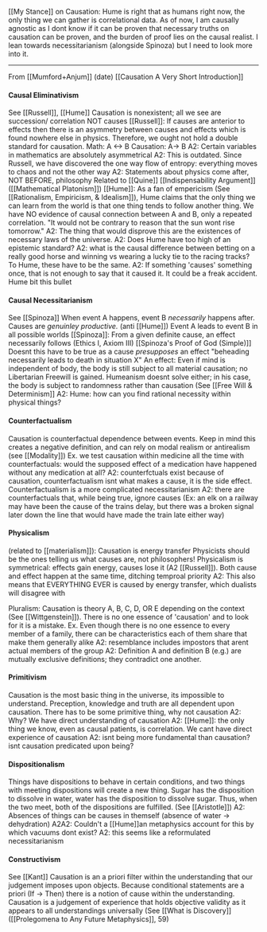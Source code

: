 
[[My Stance]] on Causation: Hume is right that as humans right now, the only thing we can gather is correlational data. As of now, I am causally agnostic as I dont know if it can be proven that necessary truths on causation can be proven, and the burden of proof lies on the causal realist. I lean towards necessitarianism (alongside Spinoza) but I need to look more into it. 

---------------------------------

From [[Mumford+Anjum]] (date)
[[Causation A Very Short Introduction]]

#### Causal Eliminativism
See [[Russell]], [[Hume]]
Causation is nonexistent; all we see are succession/ correlation NOT causes
	[[Russell]]: If causes are anterior to effects then there is an asymmetry between causes and effects which is found nowhere else in physics. Therefore, we ought not hold a double standard for causation.
	Math: A <-> B  Causation: A-> B
		A2: Certain variables in mathematics are absolutely asymmetrical
		A2: This is outdated. Since Russell, we have discovered the one way flow of entropy: everything moves to chaos and not the other way
		A2: Statements about physics come after, NOT BEFORE, philosophy
			Related to [[Quine]] [[Indispensability Argument]] ([[Mathematical Platonism]])
	[[Hume]]: As a fan of empericism (See [[Rationalism, Empiricism, & Idealism]]), Hume claims that the only thing we can learn from the world is that one thing tends to follow another thing. We have NO evidence of causal connection between A and B, only a repeated correlation. "It would not be contrary to reason that the sun wont rise tomorrow."
		A2: The thing that would disprove this are the existences of necessary laws of the universe.
		A2: Does Hume have too high of an epistemic standard?
		A2: what is the causal difference between betting on a really good horse and winning vs wearing a lucky tie to the racing tracks? To Hume, these have to be the same.
		A2: If something 'causes' something once, that is not enough to say that it caused it. It could be a freak accident. Hume bit this bullet

#### Causal Necessitarianism
See [[Spinoza]]
When event A happens, event B *necessarily* happens after.
	Causes are *genuinley productive.* (anti [[Hume]]) Event A leads to event B in all possible worlds
	[[Spinoza]]: From a given definite cause, an effect necessarily follows (Ethics I, Axiom III) [[Spinoza's Proof of God (Simple)]]
		Doesnt this have to be true as a cause *presupposes* an effect
	"beheading necessarily leads to death in situation X"
	An effect: Even if mind is independent of body, the body is still subject to all material causation; no Libertarian Freewill is gained. Humeanism doesnt solve either; in his case, the body is subject to randomness rather than causation (See [[Free Will & Determinism]]
		A2: Hume: how can you find rational necessity within physical things?


#### Counterfactualism
Causation is counterfactual dependence between events.
	Keep in mind this creates a negative definition, and can rely on modal realism or antirealism (see [[Modality]])
	Ex. we test causation within medicine all the time with counterfactuals: would the supposed effect of a medication have happened without any medication at all?
		A2: counterfctuals exist because of causation, counterfactualism isnt what makes a cause, it is the side effect. Counterfactualism is a more complicated necessitarianism
		A2: there are counterfactuals that, while being true, ignore causes (Ex: an elk on a railway may have been the cause of the trains delay, but there was a broken signal later down the line that would have made the train late either way)

#### Physicalism
(related to [[materialism]]): Causation is energy transfer
	Physicists should be the ones telling us what causes are, not philosophers!
	Physicalism is symmetrical: effects gain energy, causes lose it (A2 [[Russell]]). Both cause and effect happen at the same time, ditching temproal priority
		A2: This also means that EVERYTHING EVER is caused by energy transfer, which dualists will disagree with

Pluralism: Causation is theory A, B, C, D, OR E depending on the context (See [[Wittgenstein]]). There is no one essence of 'causation' and to look for it is a mistake. 
	Ex. Even though there is no one essence to every member of a family, there can be characteristics each of them share that make them generally alike
		A2: resemblance includes impostors that arent actual members of the group
		A2: Definition A and definition B (e.g.) are mutually exclusive definitions; they contradict one another.

#### Primitivism
Causation is the most basic thing in the universe, its impossible to understand.
	Preception, knowledge and truth are all dependent upon causation.
	There has to be some primitive thing, why not causation
		A2: Why?
	We have direct understanding of causation
		A2: [[Hume]]: the only thing we know, even as causal patients, is correlation. We cant have direct experience of causation
		A2: isnt being more fundamental than causation? isnt causation predicated upon being?


#### Dispositionalism
Things have dispositions to behave in certain conditions, and two things with meeting dispositions will create a new thing.
	Sugar has the disposition to dissolve in water, water has the disposition to dissolve sugar. Thus, when the two meet, both of the dispositions are fulfilled.
	(See [[Aristotle]])
		A2: Absences of things can be causes in themself (absence of water -> dehydration)
			A2A2: Couldn't a [[Hume]]an metaphysics account for this by which vacuums dont exist? 
		A2: this seems like a reformulated necessitarianism

#### Constructivism
See [[Kant]]
Causation is an a priori filter within the understanding that our judgement imposes upon objects.
	Because conditional statements are a priori (If -> Then) there is a notion of cause within the understanding.
	Causation is a judgement of experience that holds objective validity as it appears to all understandings universally (See [[What is Discovery]]
	([[Prolegomena to Any Future Metaphysics]], 59)